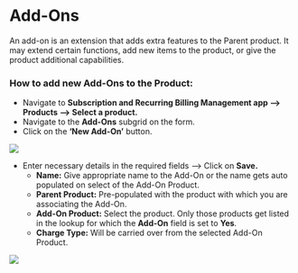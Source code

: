 # Add-Ons

An add-on is an extension that adds extra features to the Parent product. It may extend certain functions, add new items to the product, or give the product additional capabilities.

### How to add new Add-Ons to the Product:

* Navigate to **Subscription and Recurring Billing Management app --> Products --> Select a product.**&#x20;
* Navigate to the **Add-Ons** subgrid on the form.&#x20;
* Click on the **‘New Add-On’** button.

![](../../.gitbook/assets/Add-on\_1.png)

* Enter necessary details in the required fields --> Click on **Save.**
  * **Name:** Give appropriate name to the Add-On or the name gets auto populated on select of the Add-On Product.&#x20;
  * **Parent Product:** Pre-populated with the product with which you are associating the Add-On.&#x20;
  * **Add-On Product:** Select the product. Only those products get listed in the lookup for which the **Add-On** field  is set to **Yes**.&#x20;
  * **Charge Type:** Will be carried over from the selected Add-On Product.

![](../../.gitbook/assets/Add-on\_2.png)
